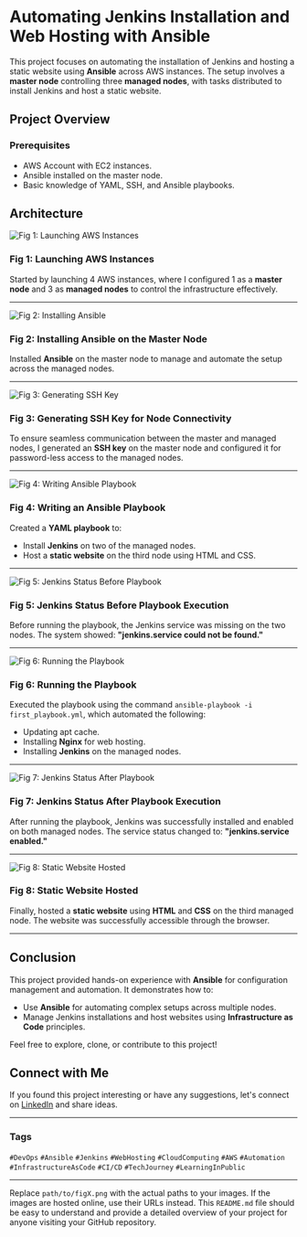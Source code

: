 # Automating Jenkins Installation and Web Hosting with Ansible

This project focuses on automating the installation of Jenkins and hosting a static website using **Ansible** across AWS instances. The setup involves a **master node** controlling three **managed nodes**, with tasks distributed to install Jenkins and host a static website.

## Project Overview

### Prerequisites
- AWS Account with EC2 instances.
- Ansible installed on the master node.
- Basic knowledge of YAML, SSH, and Ansible playbooks.

## Architecture
![Fig 1: Launching AWS Instances]([path/to/fig1.png](https://github.com/Saikrishna4468/MY_Project/blob/main/Configuration_Management_with_Ansible/imges/AWS_ins.jpg))
### Fig 1: Launching AWS Instances
Started by launching 4 AWS instances, where I configured 1 as a **master node** and 3 as **managed nodes** to control the infrastructure effectively.

---

![Fig 2: Installing Ansible](path/to/fig2.png)
### Fig 2: Installing Ansible on the Master Node
Installed **Ansible** on the master node to manage and automate the setup across the managed nodes.

---

![Fig 3: Generating SSH Key](path/to/fig3.png)
### Fig 3: Generating SSH Key for Node Connectivity
To ensure seamless communication between the master and managed nodes, I generated an **SSH key** on the master node and configured it for password-less access to the managed nodes.

---

![Fig 4: Writing Ansible Playbook](path/to/fig4.png)
### Fig 4: Writing an Ansible Playbook
Created a **YAML playbook** to:
- Install **Jenkins** on two of the managed nodes.
- Host a **static website** on the third node using HTML and CSS.

---

![Fig 5: Jenkins Status Before Playbook](path/to/fig5.png)
### Fig 5: Jenkins Status Before Playbook Execution
Before running the playbook, the Jenkins service was missing on the two nodes. The system showed: **"jenkins.service could not be found."**

---

![Fig 6: Running the Playbook](path/to/fig6.png)
### Fig 6: Running the Playbook
Executed the playbook using the command `ansible-playbook -i first_playbook.yml`, which automated the following:
- Updating apt cache.
- Installing **Nginx** for web hosting.
- Installing **Jenkins** on the managed nodes.

---

![Fig 7: Jenkins Status After Playbook](path/to/fig7.png)
### Fig 7: Jenkins Status After Playbook Execution
After running the playbook, Jenkins was successfully installed and enabled on both managed nodes. The service status changed to: **"jenkins.service enabled."**

---

![Fig 8: Static Website Hosted](path/to/fig8.png)
### Fig 8: Static Website Hosted
Finally, hosted a **static website** using **HTML** and **CSS** on the third managed node. The website was successfully accessible through the browser.

---

## Conclusion
This project provided hands-on experience with **Ansible** for configuration management and automation. It demonstrates how to:
- Use **Ansible** for automating complex setups across multiple nodes.
- Manage Jenkins installations and host websites using **Infrastructure as Code** principles.

Feel free to explore, clone, or contribute to this project!

## Connect with Me
If you found this project interesting or have any suggestions, let's connect on [LinkedIn](https://www.linkedin.com) and share ideas.

---

### Tags
`#DevOps` `#Ansible` `#Jenkins` `#WebHosting` `#CloudComputing` `#AWS` `#Automation` `#InfrastructureAsCode` `#CI/CD` `#TechJourney` `#LearningInPublic`

---

Replace `path/to/figX.png` with the actual paths to your images. If the images are hosted online, use their URLs instead. This `README.md` file should be easy to understand and provide a detailed overview of your project for anyone visiting your GitHub repository.
